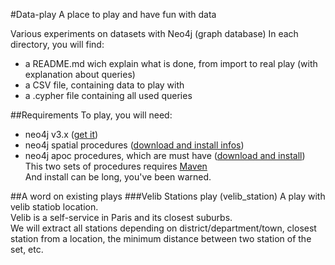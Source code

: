 #Data-play
A place to play and have fun with data

Various experiments on datasets with Neo4j (graph database)
In each directory, you will find:
  * a README.md wich explain what is done, from import to real play (with explanation about queries)
  * a CSV file, containing data to play with
  * a .cypher file containing all used queries

##Requirements
To play, you will need:
  * neo4j v3.x ([get it](http://neo4j.com/))
  * neo4j spatial procedures ([download and install infos](http://gist.asciidoctor.org/?dropbox-14493611%2Fcypher_spatial.adoc#_add_layer))
  * neo4j apoc procedures, which are must have ([download and install](https://github.com/neo4j-contrib/neo4j-apoc-procedures))<br>
This two sets of procedures requires [Maven](https://maven.apache.org/)<br>
And install can be long, you've been warned.<br>


##A word on existing plays
###Velib Stations play (velib_station)
A play with velib statiob location.<br>
Velib is a self-service in Paris and its closest suburbs.<br>
We will extract all stations depending on district/department/town, closest station from a location, the minimum distance between two station of the set, etc.<br>